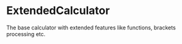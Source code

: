 # ExtendedCalculator
The base calculator with extended features like functions, brackets processing etc.
